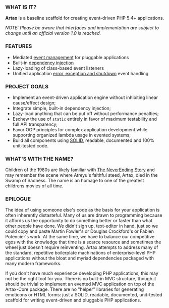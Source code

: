 ### WHAT IS IT?

**Artax** is a baseline scaffold for creating event-driven PHP 5.4+ applications.

*NOTE: Please be aware that interfaces and implementation are subject to
change until an official version 1.0 is reached.*

### FEATURES

* Mediated [event management][wiki-events] for pluggable applications
* Built-in [dependency injection][wiki-dic]
* Lazy-loading of class-based event listeners
* Unified application [error, exception and shutdown][wiki-errors] event handling

### PROJECT GOALS

* Implement an event-driven application engine without inhibiting linear
cause/effect design;
* Integrate simple, built-in dependency injection;
* Lazy-load anything that can be put off without performance penalties;
* Eschew the use of `static` entirely in favor of maximum testability and 
full API transparency;
* Favor OOP principles for complex application development while supporting
organized lambda usage in evented systems;
* Build all components using [SOLID][solid], readable, documented and 100% 
unit-tested code.

### WHAT'S WITH THE NAME?

Children of the 1980s are likely familiar with [The NeverEnding Story][neverending] 
and may remember the scene where Atreyu's faithful steed, Artax, died in the Swamp
of Sadness. The name is an homage to one of the greatest childrens movies of all
time.

### EPILOGUE

The idea of using someone else's code as the basis for your application
is often inherently distasteful. Many of us are drawn to programming
because it affords us the opportunity to do something better or faster than what
other people have done. We didn't sign up, text-editor in hand, just so we could
copy and paste Martin Fowler's or Douglas Crockford's or Fabien Potencier's work. At
the same time, we have to balance our competitive egos with the knowledge that
time is a scarce resource and sometimes the wheel just doesn't require reinventing.
Artax attempts to address many of the standard, repetitive boilerplate machinations
of enterprise-level PHP applications without the bloat and myriad dependencies 
packaged with many modern frameworks.

If you don't have much experience developing PHP applications, this may not be
the right tool for you. There is no built-in MVC structure, though it should be
trivial to implement an evented MVC application on top of the Artax-Core
package. There are no "helper" libraries for generating emoticons or HTML
forms: just a SOLID, readable, documented, unit-tested scaffold for writing
event-driven and pluggable PHP applications.

[solid]: http://en.wikipedia.org/wiki/SOLID_(object-oriented_design) "S.O.L.I.D."
[neverending]: http://www.imdb.com/title/tt0088323/ "The NeverEnding Story"
[wiki-events]: https://github.com/rdlowrey/Artax/wiki/Event-Management
[wiki-dic]: https://github.com/rdlowrey/Artax/wiki/Dependency-Injection
[wiki-errors]: https://github.com/rdlowrey/Artax/wiki/Error-Management

